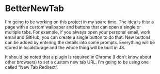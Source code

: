 # BetterNewTab

I'm going to be working on this project in my spare time. The idea is this: a page with a custom wallpaper and buttons that can open a single or multiple tabs. For example, if you always open your personal email, work email and GitHub, you can create a single button to do that. New buttons can be added by entering the details into some prompts. Everything will be stored in localstorage and the whole thing will be built in JS.

It should be noted that a plugin is required in Chrome (I don't know about other browsers) to set a custom new tab URL. I'm going to be using one called "New Tab Redirect".